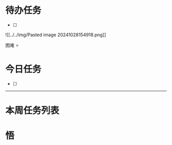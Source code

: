 # 待办任务
- [ ] 

![[../../img/Pasted image 20241028154918.png]]

困难
⭐

# 今日任务
- [ ] 




------
# 本周任务列表



# 悟